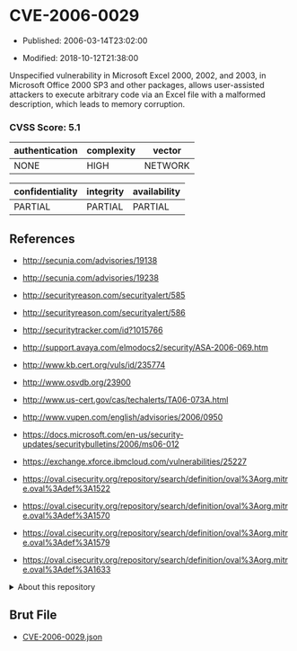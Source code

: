 # CVE-2006-0029

- Published: 2006-03-14T23:02:00

- Modified: 2018-10-12T21:38:00

Unspecified vulnerability in Microsoft Excel 2000, 2002, and 2003, in Microsoft Office 2000 SP3 and other packages, allows user-assisted attackers to execute arbitrary code via an Excel file with a malformed description, which leads to memory corruption.

### CVSS Score: **5.1**

| authentication | complexity | vector |
| --- | --- | --- |
| NONE | HIGH | NETWORK |

| confidentiality | integrity | availability |
| --- | --- | --- |
| PARTIAL | PARTIAL | PARTIAL |

## References

* http://secunia.com/advisories/19138

* http://secunia.com/advisories/19238

* http://securityreason.com/securityalert/585

* http://securityreason.com/securityalert/586

* http://securitytracker.com/id?1015766

* http://support.avaya.com/elmodocs2/security/ASA-2006-069.htm

* http://www.kb.cert.org/vuls/id/235774

* http://www.osvdb.org/23900

* http://www.us-cert.gov/cas/techalerts/TA06-073A.html

* http://www.vupen.com/english/advisories/2006/0950

* https://docs.microsoft.com/en-us/security-updates/securitybulletins/2006/ms06-012

* https://exchange.xforce.ibmcloud.com/vulnerabilities/25227

* https://oval.cisecurity.org/repository/search/definition/oval%3Aorg.mitre.oval%3Adef%3A1522

* https://oval.cisecurity.org/repository/search/definition/oval%3Aorg.mitre.oval%3Adef%3A1570

* https://oval.cisecurity.org/repository/search/definition/oval%3Aorg.mitre.oval%3Adef%3A1579

* https://oval.cisecurity.org/repository/search/definition/oval%3Aorg.mitre.oval%3Adef%3A1633

<details>
<summary>About this repository</summary> 

  This repository is part of the project [Live Hack CVE](https://github.com/Live-Hack-CVE). Main website can be found [www.live-hack.org](https://www.live-hack.org) 
  
  Made by [Sn0wAlice](https://github.com/Sn0wAlice) for the people that care about security and need to have a feed of the latest CVEs. Hope you enjoy it, don't forget to star the repo and follow me on [Twitter](https://twitter.com/Sn0wAlice) and [Github](https://github.com/Sn0wAlice). And that is my [personnal website](https://www.alice-snow.me/)

  - [Home Page](https://github.com/Live-Hack-CVE)
  - [Framework](https://github.com/Live-Hack-CVE/cve-framework)
  - [CVE database](https://github.com/Live-Hack-CVE/full_database)
  - [Changelog](https://github.com/Live-Hack-CVE/Changelog)
</details>

## Brut File

* [CVE-2006-0029.json](https://raw.githubusercontent.com/Live-Hack-CVE/full_database/main/cves/2006/CVE-2006-0029.json)

